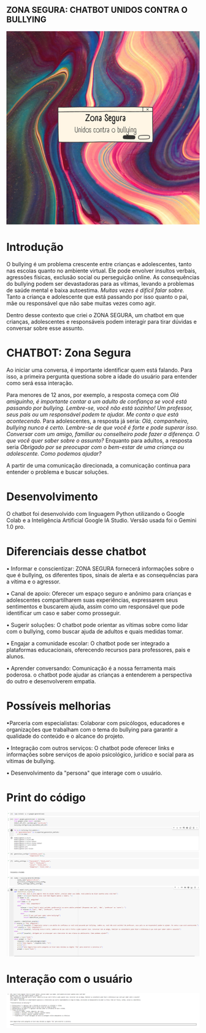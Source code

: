 ## ZONA SEGURA: CHATBOT UNIDOS CONTRA O BULLYING ##
![Abre_chatbot](https://github.com/AllyneCoelho/Projeto_Unidos_contra_o_Bullying/blob/main/ZONA%20SEGURA%20(1).png)
# Introdução #
O bullying é um problema crescente entre crianças e adolescentes, tanto nas escolas quanto no ambiente virtual. Ele pode envolver insultos verbais, agressões físicas, exclusão social ou perseguição online. As consequências do bullying podem ser devastadoras para as vítimas, levando a problemas de saúde mental e baixa autoestima.
_Muitas vezes é difícil falar sobre._ Tanto a criança e adolescente que está passando por isso quanto o pai, mãe ou responsável que não sabe muitas vezes como agir.

Dentro desse contexto que criei o ZONA SEGURA, um chatbot em que crianças, adolescentes e responsáveis podem interagir para tirar dúvidas e conversar sobre esse assunto.

# CHATBOT: Zona Segura #
Ao iniciar uma conversa, é importante identificar quem está falando.
Para isso, a primeira pergunta questiona sobre a idade do usuário para entender como será essa interação.

Para menores de 12 anos, por exemplo, a resposta começa com _Olá amiguinho, é importante contar a um adulto de confiança se você está passando por bullying. Lembre-se, você não está sozinho! Um professor, seus pais ou um responsável podem te ajudar. Me conta o que está acontecendo._
Para adolescentes, a resposta já seria: _Olá, companheiro, bullying nunca é certo. Lembre-se de que você é forte e pode superar isso. Conversar com um amigo, familiar ou conselheiro pode fazer a diferença. O que você quer saber sobre o assunto?_
Enquanto para adultos, a resposta seria _Obrigado por se preocupar com o bem-estar de uma criança ou adolescente. Como podemos ajudar?_

A partir de uma comunicação direcionada, a comunicação continua para entender o problema e buscar soluções.

# Desenvolvimento #
O chatbot foi desenvolvido com linguagem Python utilizando o Google Colab e a Inteligência Artificial Google IA Studio.
Versão usada foi o Gemini 1.0 pro.

# Diferenciais desse chatbot #
• Informar e conscientizar: ZONA SEGURA fornecerá informações sobre o que é bullying, os diferentes tipos, sinais de alerta e as consequências para a vítima e o agressor.

• Canal de apoio: Oferecer um espaço seguro e anônimo para crianças e adolescentes compartilharem suas experiências, expressarem seus sentimentos e buscarem ajuda, assim como um responsável que pode identificar um caso e saber como prosseguir.

• Sugerir soluções: O chatbot pode orientar as vítimas sobre como lidar com o bullying, como buscar ajuda de adultos e quais medidas tomar.

• Engajar a comunidade escolar: O chatbot pode ser integrado a plataformas educacionais, oferecendo recursos para professores, pais e alunos.

• Aprender conversando: Comunicação é a nossa ferramenta mais poderosa. o chatbot pode ajudar as crianças a entenderem a perspectiva do outro e desenvolverem empatia.

# Possíveis melhorias #
•Parceria com especialistas: Colaborar com psicólogos, educadores e organizações que trabalham com o tema do bullying para garantir a qualidade do conteúdo e o alcance do projeto.

• Integração com outros serviços: O chatbot pode oferecer links e informações sobre serviços de apoio psicológico, jurídico e social para as vítimas de bullying.

• Desenvolvimento da "persona" que interage com o usuário.

# Print do código #
![código_detalhe](https://github.com/AllyneCoelho/Projeto_Unidos_contra_o_Bullying/blob/main/code.png)

# Interação com o usuário #
![interação_usuario](https://github.com/AllyneCoelho/Projeto_Unidos_contra_o_Bullying/blob/main/intera%C3%A7%C3%A3o.PNG)

